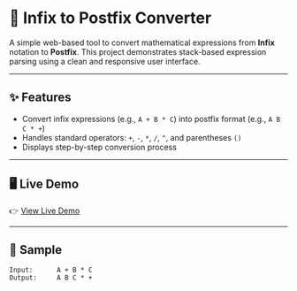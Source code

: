 # 🧮 Infix to Postfix Converter

A simple web-based tool to convert mathematical expressions from **Infix** notation to **Postfix**. This project demonstrates stack-based expression parsing using a clean and responsive user interface.

---

## ✨ Features

- Convert infix expressions (e.g., `A + B * C`) into postfix format (e.g., `A B C * +`)
- Handles standard operators: `+`, `-`, `*`, `/`, `^`, and parentheses `()`
- Displays step-by-step conversion process


---

## 🖥️ Live Demo


👉 [View Live Demo](#)

---

## 🧪 Sample

```
Input:      A + B * C
Output:     A B C * +
```
